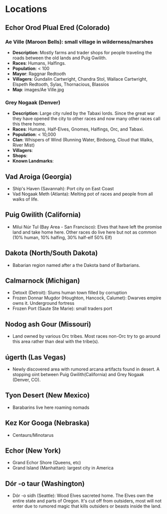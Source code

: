 # Locations

## Echor Orod Plual Ered (Colorado)  

### Ae Ville (Maroon Bells): small village in wilderness/marshes

- **Description**:  Mostly farms and trader shops for people traveling the roads between the old lands and Puig Gwilith.  
- **Races**:  Humans, Halfings.  
- **Population**:  < 100
- **Mayor**:  Raggnar Redtooth
- **Villagers**:  Gundalin Cartwright, Chandra Stol, Wallace Cartwright, Elspeth Redtooth, Sylas, Thornacious, Blassios 
- **Map**:  images/Ae Ville.jpg

### Grey Nogaak (Denver)

- **Description**:  Large city ruled by the Tabaxi lords.  Since the great war they have opened the city to other races and now many other races call this there home.
- **Races**:  Humans, Half-Elves, Gnomes, Halfings, Orc, and Tabaxi.  
- **Population**:  < 10,000
- **Clan**: Whispers of Wind (Running Water, Birdsong, Cloud that Walks, River Mist)
- **Villagers**:  
- **Shops**: 
- **Known Landmarks**: 

## Vad Aroiga (Georgia)

- Ship's Haven (Savannah): Port city on East Coast
- Vad Nogaak Meth (Atlanta):  Melting pot of races and people from all walks of life.

## Puig Gwilith (California)

- Milui Núr Tul (Bay Area - San Francisco): Elves that have left the promise land and take home here.  Other races do live here but not as common (10% human, 10% halfing, 30% half-elf 50% Elf)

## Dakota (North/South Dakota)

- Babarian region named after a the Dakota band of Barbarians.

## Calmarnock (Michigan)

- Detoxit (Detroit):  Slums human town filled by corruption
- Frozen Donnar Mugdor (Houghton, Hancock, Calumet): Dwarves empire owns it.  Underground fortress
- Frozen Port (Saute Ste Marie): small traders port

## Nodog ash Gour (Missouri)

- Land owned by various Orc tribes.  Most races non-Orc try to go around this area rather than deal with the tribe(s).

## úgerth (Las Vegas)

- Newly discovered area with rumored arcana artifacts found in desert.  A stopping oint between Puig Gwilith(California) and Grey Nogaak (Denver, CO).

## Tyon Desert (New Mexico)

- Barabarins live here roaming nomads

## Kez Kor Googa (Nebraska)

- Centaurs/Minotarus

## Echor (New York)

- Grand Echor Shore (Queens, etc)
- Grand Island (Manhattan): largest city in America

## Dór -o taur (Washington)

- Dór -o sídh (Seattle): Wood Elves sacreted home.  The Elves own the entire state and parts of Oregon.  It's cut off from outsiders, most will not enter due to rumored magic that kills outsiders or beasts inside the land.
